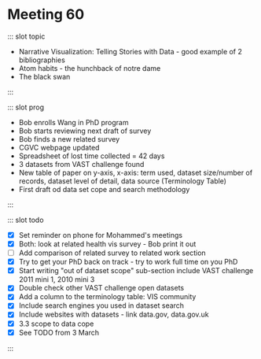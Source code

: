 # Meeting 60

<Meeting index="60" members="Bob, Mohammed, Wang" date="17 Mar 20 11:00" nextDate="24 Mar 2020 11:00">

::: slot topic

- Narrative Visualization: Telling Stories with Data - good example of 2 bibliographies
- Atom habits - the hunchback of notre dame
- The black swan

:::

::: slot prog

- Bob enrolls Wang in PhD program
- Bob starts reviewing next draft of survey
- Bob finds a new related survey
- CGVC webpage updated
- Spreadsheet of lost time collected = 42 days
- 3 datasets from VAST challenge found
- New table of paper on y-axis, x-axis: term used, dataset size/number of records, dataset level of detail, data source (Terminology Table)
- First draft od data set cope and search methodology

:::

::: slot todo

- [x] Set reminder on phone for Mohammed's meetings
- [x] Both: look at related health vis survey - Bob print it out
- [ ] Add comparison of related survey to related work section
- [x] Try to get your PhD back on track - try to work full time on you PhD
- [x] Start writing "out of dataset scope" sub-section include VAST challenge 2011 mini 1, 2010 mini 3
- [x] Double check other VAST challenge open datasets
- [x] Add a column to the terminology table: VIS community
- [x] Include search engines you used in dataset search
- [x] Include websites with datasets - link data.gov, data.gov.uk
- [x] 3.3 scope to data cope
- [x] See TODO from 3 March

:::

</Meeting>
